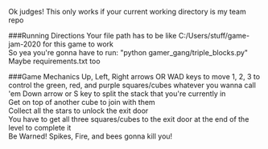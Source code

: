 Ok judges!
This only works if your current working directory is my team repo  

###Running Directions
Your file path has to be like C:/Users/stuff/game-jam-2020 for this game to work  
So yea you're gonna have to run: "python gamer_gang/triple_blocks.py"  
Maybe requirements.txt too

###Game Mechanics
Up, Left, Right arrows OR WAD keys to move
1, 2, 3 to control the green, red, and purple squares/cubes whatever you wanna call 'em
Down arrow or S key to split the stack that you're currently in  
Get on top of another cube to join with them  
Collect all the stars to unlock the exit door  
You have to get all three squares/cubes to the exit door at the end of the level to complete it  
Be Warned! Spikes, Fire, and bees gonna kill you!
